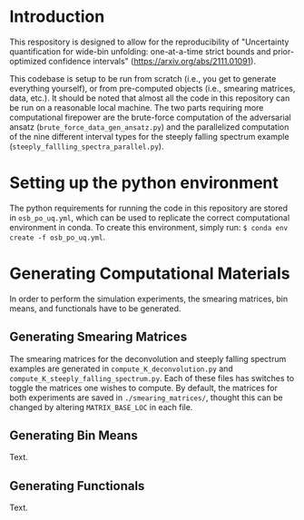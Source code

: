 # Introduction
This respository is designed to allow for the reproducibility of "Uncertainty quantification for wide-bin unfolding: one-at-a-time strict bounds and prior-optimized confidence intervals" (https://arxiv.org/abs/2111.01091).

This codebase is setup to be run from scratch (i.e., you get to generate everything yourself), or from pre-computed objects (i.e., smearing matrices, data, etc.). It should be noted that almost all the code in this repository can be run on a reasonable local machine. The two parts requiring more computational firepower are the brute-force computation of the adversarial ansatz (`brute_force_data_gen_ansatz.py`) and the parallelized computation of the nine different interval types for the steeply falling spectrum example (`steeply_fallling_spectra_parallel.py`).

# Setting up the python environment
The python requirements for running the code in this repository are stored in `osb_po_uq.yml`, which can be used to replicate the correct computational environment in conda. To create this environment, simply run:
`$ conda env create -f osb_po_uq.yml`.

# Generating Computational Materials
In order to perform the simulation experiments, the smearing matrices, bin means, and functionals have to be generated.

## Generating Smearing Matrices
The smearing matrices for the deconvolution and steeply falling spectrum examples are generated in `compute_K_deconvolution.py` and `compute_K_steeply_falling_spectrum.py`. Each of these files has switches to toggle the matrices one wishes to compute. By default, the matrices for both experiments are saved in `./smearing_matrices/`, thought this can be changed by altering `MATRIX_BASE_LOC` in each file.

## Generating Bin Means
Text.

## Generating Functionals
Text.
